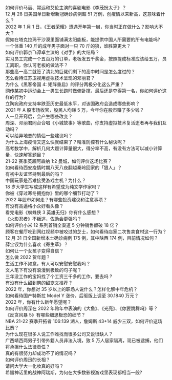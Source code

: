 如何评价马丽、常远和艾伦主演的喜剧电影《李茂扮太子》？  
12 月 28 日美国单日新增新冠确诊病例超 51 万例，创疫情以来新高，这意味着什么？  
2022 年 1 月 1 日，《王者荣耀》遭遇开年第一崩，你当时正在做什么？影响大不大？  
假如在塔克拉玛干沙漠里面铺满太阳能板，能提供中国人所需要的所有电能吗?  
一个体重 140 斤的成年男子面对一只 70 斤的狼，谁胜算更大？  
如何评价郭京飞谭卓主演的《对手》的大结局？  
实习员工完成一个五百万的订单，老板发五千奖金，按照提成标准应该给五万，员工离职，你认可老板的做法不？  
那些高一高二就签了清北的巨佬们剩下的高中时间是怎么度过的？  
怎么看待江苏卫视用虚拟技术呈现的邓丽君？  
为什么《黑客帝国 4: 矩阵重启》的评分两极分化这么严重？  
网传某初中运动会上一男生长跑时做俯卧撑，最后还是夺得第一名，你如何评价这样的行为?  
立陶宛政府支持率跌至历史最低水平，对该国政府会造成哪些影响？  
2021 年 A 股市场收官，股民人均赚 5 万，今年你在股市赚了多少钱？  
人一旦开窍后，会产生哪些改变？  
周深、邓丽君同台合唱《小城故事》等歌曲，你支持虚拟技术复活逝者再与我们互动吗？  
可以给异地恋的情侣一些建议吗？  
为什么上海疫情又这么快就结束了？精准防控有什么秘诀呢？  
高考数学中，解析几何大题计算量很大，得分率不高，有没有方法可以减小计算量，快速解答题目？  
21-22 赛季英超阿森纳 1:2 曼城，如何评价这场比赛？  
如何看待西安疫情时期八天八夜翻越秦岭回家的「狠人」？  
有初中友谊坚持到最后的吗？  
中国玩家是否难接受游戏主机？为什么？  
18 岁大学生写成这样有希望成为纯文学作家吗？  
你被《穿过寒冬拥抱你》里的哪个细节打动了？  
2022 年股市如何走？有哪些投资建议和注意事项？  
有没有高逼格小众好看头像？  
看完电影《蜘蛛侠 3 英雄无归》你有什么感想？  
《火影忍者》不叛逃，佐助会更强吗？  
如何评价小米 12 系列首销全渠道 5 分钟销售额破 18 亿？  
顾客在餐厅吃到网红视频中被咬过的芝士，如何看待店家二次售卖食材这一行为？  
12 月 31 日全国新增本土确诊病例 175 例，其中陕西  174 例，目前情况如何？  
薛宝钗为什么喜欢《寄生草》？  
如何让一个女孩子变得自信？  
怎么做 2022 贺年题？  
生活工作不如意，有人可以安慰安慰我吗？  
文人笔下有没有浪漫到极致的句子呢？  
三年没工作的宝妈找了个工资三千多的工作，要去吗 ?  
有没有什么甜到齁的甜宠文推荐   ?  
2022 年，你想对 35 岁以上的职场人说什么？怎样化解中年危机？  
如何看待国产特斯拉 Model Y 涨价，后驱版上调至 30.1840 万元？  
2022 年，你有什么新年愿望呢？  
如何评价周深在 2022 年跨年中表演的《大鱼》、《光亮》、《你要跳舞吗》等？  
《反贪风暴 5》有哪些细思极恐的细节？  
NBA 21-22 赛季开拓者 106:139 湖人，詹姆斯 43+14 威少三双，如何评价这场比赛？  
为什么现在很多人说工作难找而很多公司又说很缺人？  
广西靖西两男子引带外籍人员非法入境，致 5 万人居家隔离，现已被逮捕，他们将承担什么法律责任？  
真的有很努力却成功不了的情况吗？  
如何评价周迅的长相？  
请问大学大一化妆真的好吗？  
希腊神话里的战神阿瑞斯，为何在大多数影视游戏里表现都相当一般?  

